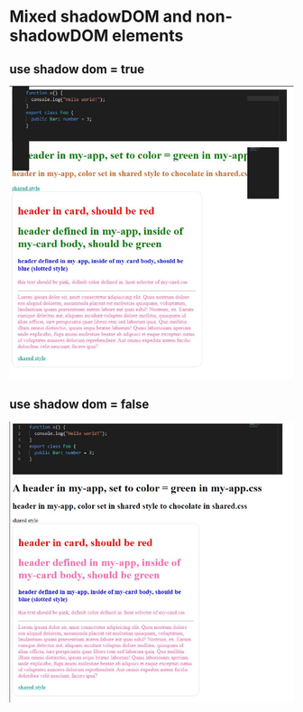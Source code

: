 # Mixed shadowDOM and non-shadowDOM elements

## use shadow dom = true
![use shadow dom](/on.JPG?raw=true)


## use shadow dom = false
![not use shadow dom](/off.JPG?raw=true)